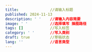 ```yaml
---
title:              //请输入标题
published: 2024-11-13
description: ' '    //请输入内容简要
image: ' '          //选择填写 插图路径
tags: []            //写入标签
category: ' '       //写入类别
draft: true         //草稿状态
lang: ''            //语言类型
---
```


